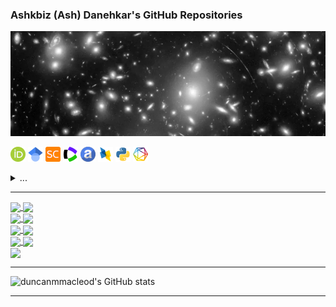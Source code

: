 ### Ashkbiz (Ash) Danehkar's GitHub Repositories
[![Ashkbiz Danehkar](https://raw.githubusercontent.com/danehkar/danehkar/main/github-header.webp)](https://www.danehkar.net/)

<a target="_blank" href="https://orcid.org/0000-0003-4552-5997"><img src="https://raw.githubusercontent.com/danehkar/danehkar/main/images/orcid-icon.png" alt="ORCID" /></a>
<a target="_blank" href="https://scholar.google.com/citations?user=a2LX8coAAAAJ"><img src="https://raw.githubusercontent.com/danehkar/danehkar/main/images/googlescholar-icon.png" alt="GoogleScholar" /></a>
<a target="_blank" href="https://www.scopus.com/authid/detail.uri?authorId=34972723700"><img src="https://raw.githubusercontent.com/danehkar/danehkar/main/images/scopus-icon.png" alt="Scopus" /></a>
<a target="_blank" href="https://www.webofscience.com/wos/author/rid/C-2053-2009"><img src="https://raw.githubusercontent.com/danehkar/danehkar/main/images/wos-icon.png" alt="Web of Science" /></a>
<a target="_blank" href="https://ui.adsabs.harvard.edu/search/q=orcid:0000-0003-4552-5997"><img src="https://raw.githubusercontent.com/danehkar/danehkar/main/images/ads-icon.png" alt="ADS" /></a>
<a target="_blank" href="https://dblp.org/pid/211/7731"><img src="https://raw.githubusercontent.com/danehkar/danehkar/main/images/dblp-icon.png" alt="DBLP" /></a>
<a target="_blank" href="https://pypi.org/user/danehkar/"><img src="https://raw.githubusercontent.com/danehkar/danehkar/main/images/pypi-icon.png" alt="PyPI" /></a>
<a target="_blank" href="https://app.dimensions.ai/details/entities/publication/author/ur.07512031005.22"><img src="https://raw.githubusercontent.com/danehkar/danehkar/main/images/dimensions-icon.png" alt="Dimensions AI" /></a>
<details><summary>...</summary>
<a target="_blank" href="http://arxiv.org/a/danehkar_a_1"><img src="https://raw.githubusercontent.com/danehkar/danehkar/main/images/arxiv-icon.png" alt="arXiv" /></a>
<a target="_blank" href="https://www.prophy.science/author/2775969/"><img src="https://raw.githubusercontent.com/danehkar/danehkar/main/images/prophyscience-icon.png" alt="ProphyScience" /></a>
<a target="_blank" href="https://www.semanticscholar.org/author/37222186"><img src="https://raw.githubusercontent.com/danehkar/danehkar/main/images/semanticscholar-icon.png" alt="SemanticScholar" /></a>
<a target="_blank" href="https://sciprofiles.com/profile/171238"><img src="https://raw.githubusercontent.com/danehkar/danehkar/main/images/sciprofiles-icon.png" alt="SciProfiles" /></a>
<a target="_blank" href="https://openalex.org/A2060060245"><img src="https://raw.githubusercontent.com/danehkar/danehkar/main/images/openalex-icon.png" alt="OpenAlex" /></a>
<a target="_blank" href="https://www.researchgate.net/profile/Ashkbiz_Danehkar"><img src="https://raw.githubusercontent.com/danehkar/danehkar/main/images/researchgate-icon.png" alt="ResearchGate" /></a>
<a target="_blank" href="https://inspirehep.net/authors/1048604"><img src="https://raw.githubusercontent.com/danehkar/danehkar/main/images/inspirehep-icon.png" alt="INSPIRE-HEP" /></a>
<a target="_blank" href="https://aminer.org/profile/562d68c645cedb3398df0bac"><img src="https://raw.githubusercontent.com/danehkar/danehkar/main/images/aminer-icon.png" alt="AMiner" /></a>
<a target="_blank" href="https://speakerdeck.com/danehkar"><img src="https://raw.githubusercontent.com/danehkar/danehkar/main/images/speakerdeck-icon.png" alt="SpeakerDeck" /></a>
<a target="_blank" href="https://figshare.com/authors/wd/2638657"><img src="https://raw.githubusercontent.com/danehkar/danehkar/main/images/figshare-icon.png" alt="figshare" /></a>
<a target="_blank" href="https://sketchfab.com/danehkar"><img src="https://raw.githubusercontent.com/danehkar/danehkar/main/images/sketchfab-icon.png" alt="Sketchfab" /></a>
</details>

<!--
[![ORCID](https://raw.githubusercontent.com/danehkar/danehkar/main/images/orcid-icon.png)](https://orcid.org/0000-0003-4552-5997) [![GoogleScholar](https://raw.githubusercontent.com/danehkar/danehkar/main/images/googlescholar-icon.png)](https://scholar.google.com/citations?user=a2LX8coAAAAJ) [![Scopus](https://raw.githubusercontent.com/danehkar/danehkar/main/images/scopus-icon.png)](https://www.scopus.com/authid/detail.uri?authorId=34972723700) [![Web of Science](https://raw.githubusercontent.com/danehkar/danehkar/main/images/wos-icon.png)](https://www.webofscience.com/wos/author/rid/C-2053-2009) [![ADS](https://raw.githubusercontent.com/danehkar/danehkar/main/images/ads-icon.png)](https://ui.adsabs.harvard.edu/search/q=orcid:0000-0003-4552-5997) [![arXiv](https://raw.githubusercontent.com/danehkar/danehkar/main/images/arxiv-icon.png)](http://arxiv.org/a/danehkar_a_1) [![ResearchGate](https://raw.githubusercontent.com/danehkar/danehkar/main/images/researchgate-icon.png)](https://www.researchgate.net/profile/Ashkbiz_Danehkar) [![INSPIRE-HEP](https://raw.githubusercontent.com/danehkar/danehkar/main/images/inspirehep-icon.png)](https://inspirehep.net/authors/1048604) [![AMiner](https://raw.githubusercontent.com/danehkar/danehkar/main/images/aminer-icon.png)](https://aminer.org/profile/562d68c645cedb3398df0bac) [![SemanticScholar](https://raw.githubusercontent.com/danehkar/danehkar/main/images/semanticscholar-icon.png)](https://www.semanticscholar.org/author/37222186) [![SpeakerDeck](https://raw.githubusercontent.com/danehkar/danehkar/main/images/speakerdeck-icon.png)](https://speakerdeck.com/danehkar) [![PyPI](https://raw.githubusercontent.com/danehkar/danehkar/main/images/pypi-icon.png)](https://pypi.org/user/danehkar/) [![figshare](https://raw.githubusercontent.com/danehkar/danehkar/main/images/figshare-icon.png)](https://figshare.com/authors/wd/2638657) [![Sketchfab](https://raw.githubusercontent.com/danehkar/danehkar/main/images/sketchfab-icon.png)](https://sketchfab.com/danehkar) [![DBLP](https://raw.githubusercontent.com/danehkar/danehkar/main/images/dblp-icon.png)](https://dblp.org/pid/211/7731)
-->

<!--
**danehkar/danehkar** is a ✨ _special_ ✨ repository because its `README.md` (this file) appears on your GitHub profile.

Here are some ideas to get you started:

- 🔭 I’m currently working on ...
- 🌱 I’m currently learning ...
- 👯 I’m looking to collaborate on ...
- 🤔 I’m looking for help with ...
- 💬 Ask me about ...
- 📫 How to reach me: ...
- 😄 Pronouns: ...
- ⚡ Fun fact: ...
-->

---

<a href="https://github.com/atomneb/AtomNeb-py">
  <img align="center" src="https://github-readme-stats.vercel.app/api/pin/?username=atomneb&repo=AtomNeb-py&theme=default_repocard" />
</a>
<a href="https://github.com/atomneb/AtomNeb-idl">
  <img align="center" src="https://github-readme-stats.vercel.app/api/pin/?username=atomneb&repo=AtomNeb-idl&theme=default_repocard" />
</a>
<br />
<a href="https://github.com/equib/pyEQUIB">
  <img align="center" src="https://github-readme-stats.vercel.app/api/pin/?username=equib&repo=pyEQUIB&theme=default_repocard" />
</a>
<a href="https://github.com/equib/proEQUIB">
  <img align="center" src="https://github-readme-stats.vercel.app/api/pin/?username=equib&repo=proEQUIB&theme=default_repocard" />
</a>
<br />
<a href="https://github.com/mcfit/pyemcee">
  <img align="center" src="https://github-readme-stats.vercel.app/api/pin/?username=mcfit&repo=pyemcee&theme=default_repocard" />
</a>
<a href="https://github.com/mcfit/idl_emcee">
  <img align="center" src="https://github-readme-stats.vercel.app/api/pin/?username=mcfit&repo=idl_emcee&theme=default_repocard" />
</a>
<br />
<a href="https://github.com/xstarkit/MPI_XSTAR">
  <img align="center" src="https://github-readme-stats.vercel.app/api/pin/?username=xstarkit&repo=MPI_XSTAR&theme=default_repocard" />
</a>
<a href="https://github.com/mcfit/slmpi_emcee">
  <img align="center" src="https://github-readme-stats.vercel.app/api/pin/?username=mcfit&repo=slmpi_emcee&theme=default_repocard" />
</a>
<br />
<a href="https://github.com/mgfit/MGFIT-idl">
  <img align="center" src="https://github-readme-stats.vercel.app/api/pin/?username=mgfit&repo=MGFIT-idl&theme=default_repocard" />
</a>

---

![duncanmmacleod's GitHub stats](https://github-readme-stats.vercel.app/api?username=danehkar&hide=stars,prs,issues&count_private=true&show_icons=true&theme=dark)

---
